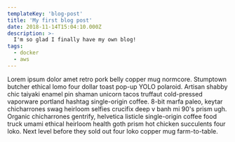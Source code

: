 ```yaml
---
templateKey: 'blog-post'
title: 'My first blog post'
date: 2018-11-14T15:04:10.000Z
description: >-
  I'm so glad I finally have my own blog!
tags:
  - docker
  - aws
---
```


Lorem ipsum dolor amet retro pork belly copper mug normcore. Stumptown butcher
ethical lomo four dollar toast pop-up YOLO polaroid. Artisan shabby chic taiyaki
enamel pin shaman unicorn tacos truffaut cold-pressed vaporware portland hashtag
single-origin coffee. 8-bit marfa paleo, keytar chicharrones swag heirloom
selfies crucifix deep v banh mi 90's prism ugh. Organic chicharrones gentrify,
helvetica listicle single-origin coffee food truck umami ethical heirloom health
goth prism hot chicken succulents four loko. Next level before they sold out
four loko copper mug farm-to-table.
